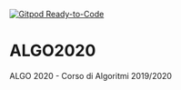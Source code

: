 [![Gitpod Ready-to-Code](https://img.shields.io/badge/Gitpod-Ready--to--Code-blue?logo=gitpod)](https://gitpod.io/#https://github.com/blasco991/ALGO2020) 

# ALGO2020
ALGO 2020 - Corso di Algoritmi 2019/2020
